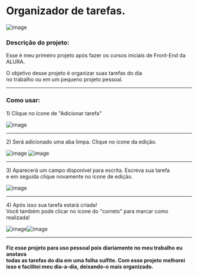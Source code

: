 # Organizador de tarefas.

![image](https://github.com/VDiasDev/tarefas-diarias/assets/152012021/6b4c89af-6c5c-4dba-9d49-59b0ee98fc4c)

<h3>Descrição do projeto:</h3>

<p>Esse é meu primeiro projeto após fazer os cursos iniciais de Front-End da ALURA.</p>

<p>O objetivo desse projeto é organizar suas tarefas do dia <br>no trabalho ou em um pequeno projeto pessoal.</p>

<hr>

<h3>Como usar:</h3>

<p>1) Clique no ícone de "Adicionar tarefa"</p>

![image](https://github.com/VDiasDev/tarefas-diarias/assets/152012021/16e95132-dff7-4397-96b6-8af7bb4a4b0b)

<hr>
  
<p>2) Será adicionado uma aba limpa. Clique no ícone da edição.</p>

![image](https://github.com/VDiasDev/tarefas-diarias/assets/152012021/28b74b47-e9c9-48ac-95ca-76a9abdf9c97) ![image](https://github.com/VDiasDev/tarefas-diarias/assets/152012021/32dba689-2fe6-480d-a544-85c1478bbd45)

<hr>

<p>3) Aparecerá um campo disponível para escrita. Escreva sua tarefa<br>e em seguida clique novamente no ícone de edição.</p>

![image](https://github.com/VDiasDev/tarefas-diarias/assets/152012021/9750c2de-8c13-4646-a52f-c3a7038d385e)

<hr>

<p>4) Após isso sua tarefa estará criada!<br>Você também pode clicar no ícone do "correto" para marcar como realizada!</p>

![image](https://github.com/VDiasDev/tarefas-diarias/assets/152012021/53298eb1-e51a-43f2-9066-6914db611f7e)![image](https://github.com/VDiasDev/tarefas-diarias/assets/152012021/18944e90-1cd9-437d-86fd-0491ae9269d5)

<hr>

<h4>Fiz esse projeto para uso pessoal pois diariamente no meu trabalho eu anotava<br>todas as tarefas do dia em uma folha sulfite. Com esse projeto melhorei isso e facilitei meu dia-a-dia, deixando-o mais organizado.</h4>


